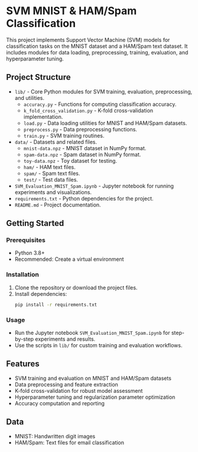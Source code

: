 # SVM MNIST & HAM/Spam Classification

This project implements Support Vector Machine (SVM) models for classification tasks on the MNIST dataset and a HAM/Spam text dataset. It includes modules for data loading, preprocessing, training, evaluation, and hyperparameter tuning.

## Project Structure

- `lib/` - Core Python modules for SVM training, evaluation, preprocessing, and utilities.
  - `accuracy.py` - Functions for computing classification accuracy.
  - `k_fold_cross_validation.py` - K-fold cross-validation implementation.
  - `load.py` - Data loading utilities for MNIST and HAM/Spam datasets.
  - `preprocess.py` - Data preprocessing functions.
  - `train.py` - SVM training routines.
- `data/` - Datasets and related files.
  - `mnist-data.npz` - MNIST dataset in NumPy format.
  - `spam-data.npz` - Spam dataset in NumPy format.
  - `toy-data.npz` - Toy dataset for testing.
  - `ham/` - HAM text files.
  - `spam/` - Spam text files.
  - `test/` - Test data files.
- `SVM_Evaluation_MNIST_Spam.ipynb` - Jupyter notebook for running experiments and visualizations.
- `requirements.txt` - Python dependencies for the project.
- `README.md` - Project documentation.

## Getting Started

### Prerequisites
- Python 3.8+
- Recommended: Create a virtual environment

### Installation
1. Clone the repository or download the project files.
2. Install dependencies:
   ```bash
   pip install -r requirements.txt
   ```

### Usage
- Run the Jupyter notebook `SVM_Evaluation_MNIST_Spam.ipynb` for step-by-step experiments and results.
- Use the scripts in `lib/` for custom training and evaluation workflows.

## Features
- SVM training and evaluation on MNIST and HAM/Spam datasets
- Data preprocessing and feature extraction
- K-fold cross-validation for robust model assessment
- Hyperparameter tuning and regularization parameter optimization
- Accuracy computation and reporting

## Data
- MNIST: Handwritten digit images
- HAM/Spam: Text files for email classification

